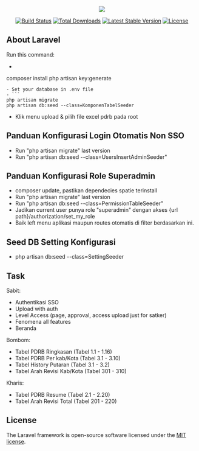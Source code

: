 <p align="center"><img src="https://laravel.com/assets/img/components/logo-laravel.svg"></p>

<p align="center">
<a href="https://travis-ci.org/laravel/framework"><img src="https://travis-ci.org/laravel/framework.svg" alt="Build Status"></a>
<a href="https://packagist.org/packages/laravel/framework"><img src="https://poser.pugx.org/laravel/framework/d/total.svg" alt="Total Downloads"></a>
<a href="https://packagist.org/packages/laravel/framework"><img src="https://poser.pugx.org/laravel/framework/v/stable.svg" alt="Latest Stable Version"></a>
<a href="https://packagist.org/packages/laravel/framework"><img src="https://poser.pugx.org/laravel/framework/license.svg" alt="License"></a>
</p>

## About Laravel

Run this command:

- ```
composer install
php artisan key:generate
```
- Set your database in .env file
- ```
php artisan migrate
php artisan db:seed --class=KomponenTabelSeeder
```
* Klik menu upload & pilih file excel pdrb pada root

## Panduan Konfigurasi Login Otomatis Non SSO
* Run "php artisan migrate" last version
* Run "php artisan db:seed --class=UsersInsertAdminSeeder"

## Panduan Konfigurasi Role Superadmin
* composer update, pastikan dependecies spatie terinstall
* Run "php artisan migrate" last version
* Run "php artisan db:seed --class=PermissionTableSeeder"
* Jadikan current user punya role "superadmin" dengan akses {url path}/authorization/set_my_role
* Baik left menu aplikasi maupun routes otomatis di filter berdasarkan ini.

## Seed DB Setting Konfigurasi
* php artisan db:seed --class=SettingSeeder

## Task
Sabit:
* Authentikasi SSO
* Upload with auth
* Level Access (page, approval, access upload just for satker)
* Fenomena all features
* Beranda

Bombom:
* Tabel PDRB Ringkasan (Tabel 1.1 - 1.16)
* Tabel PDRB Per kab/Kota (Tabel 3.1 - 3.10)
* Tabel History Putaran (Tabel 3.1 - 3.2)
* Tabel Arah Revisi Kab/Kota (Tabel 301 - 310)

Kharis:
* Tabel PDRB Resume (Tabel 2.1 - 2.20)
* Tabel Arah Revisi Total (Tabel 201 - 220)


## License

The Laravel framework is open-source software licensed under the [MIT license](https://opensource.org/licenses/MIT).
